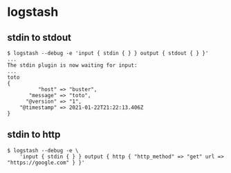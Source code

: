 # logstash

## stdin to stdout

    $ logstash --debug -e 'input { stdin { } } output { stdout { } }'
    ...
    The stdin plugin is now waiting for input:
    ...
    toto
    {
              "host" => "buster",
           "message" => "toto",
          "@version" => "1",
        "@timestamp" => 2021-01-22T21:22:13.406Z
    }

## stdin to http

    $ logstash --debug -e \
        'input { stdin { } } output { http { "http_method" => "get" url => "https://google.com" } }'
